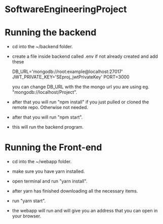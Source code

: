 # SoftwareEngineeringProject


# Running the backend

- cd into the ~/backend folder.

- create a file inside backend called .env if not already created and add these

    DB_URL='mongodb://root:example@localhost:27017'
    JWT_PRIVATE_KEY='SEproj_jwtPrivateKey'
    PORT=3000

    you can change DB_URL with the the mongo url you are using eg. "mongodb://localhost/Project".

- after that you will run "npm install" if you just pulled or cloned the remote repo. Otherwise not needed.

- after that you will run "npm start".

- this will run the backend program.




# Running the Front-end

- cd into the ~/webapp folder.

- make sure you have yarn installed.

- open terminal and run "yarn install".

- after yarn has finished downloading all the necessary items.

- run "yarn start".

- the webapp will run and will give you an address that you can open in your browser.
